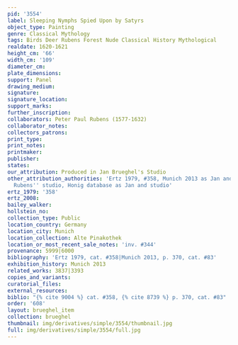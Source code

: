 ```yaml
---
pid: '3554'
label: Sleeping Nymphs Spied Upon by Satyrs
object_type: Painting
genre: Classical Mythology
tags: Birds Deer Rubens Forest Nude Classical History Mythological
realdate: 1620-1621
height_cm: '66'
width_cm: '109'
diameter_cm: 
plate_dimensions: 
support: Panel
drawing_medium: 
signature: 
signature_location: 
support_marks: 
further_inscription: 
collaborators: Peter Paul Rubens (1577-1632)
collaborator_notes: 
collectors_patrons: 
print_type: 
print_notes: 
printmaker: 
publisher: 
states: 
our_attribution: Produced in Jan Brueghel's Studio
other_attribution_authorities: 'Ertz 1979, #358, Munich 2013 as Jan and studio with
  Rubens'' studio, Honig database as Jan and studio'
ertz_1979: '358'
ertz_2008: 
bailey_walker: 
hollstein_no: 
collection_type: Public
location_country: Germany
location_city: Munich
location_collection: Alte Pinakothek
location_or_most_recent_sale_notes: 'inv. #344'
provenance: 5999|6000
bibliography: 'Ertz 1979, cat. #358|Munich 2013, p. 370, cat. #83'
exhibition_history: Munich 2013
related_works: 3837|3393
copies_and_variants: 
curatorial_files: 
external_resources: 
biblio: "{% cite 9004 %} cat. #358, {% cite 8739 %} p. 370, cat. #83"
order: '608'
layout: brueghel_item
collection: brueghel
thumbnail: img/derivatives/simple/3554/thumbnail.jpg
full: img/derivatives/simple/3554/full.jpg
---
```

